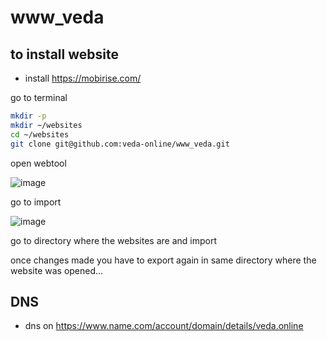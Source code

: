 # www_veda

## to install website 

- install https://mobirise.com/

go to terminal

```bash
mkdir -p 
mkdir ~/websites
cd ~/websites
git clone git@github.com:veda-online/www_veda.git
```

open webtool

![image](https://user-images.githubusercontent.com/6021844/153753876-e87d3860-5ce1-45e8-90b6-e941f3b6677c.png)

go to import

![image](https://user-images.githubusercontent.com/6021844/153753899-d2bc89ea-6003-4eb7-9703-a22c3251f516.png)

go to directory where the websites are and import

once changes made you have to export again in same directory where the website was opened... 



## DNS

- dns on https://www.name.com/account/domain/details/veda.online
